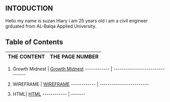 ## INTODUCTION

Hello my name is suzan Hiary i am 25 years old i am a civil engineer grduated from AL-Balqa Applied University.



## Table of Contents


THE CONTENT | THE PAGE NUMBER
------------ | -------------

1. Growth Midnest |  [Growth Midnest](#Growth)
------------ | -------------------------------

2. WIREFRAME |  [WIREFRAME](#WIREFRAME)
------------ | ------------------------

3. HTML|  [HTML](#HTM)
------------ | -------
